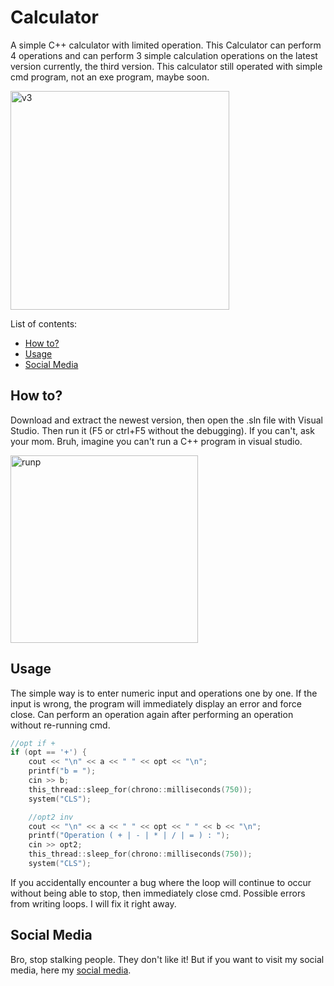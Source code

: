 # Calculator

A simple C++ calculator with limited operation. This Calculator can perform 4 operations and can perform 3 simple calculation operations on the latest version currently, the third version. This calculator still operated with simple cmd program, not an exe program, maybe soon.

<img width="350" alt="v3" src="https://user-images.githubusercontent.com/82499518/145354126-42c444fa-0711-4d40-9c96-1d82bb744201.png">

List of contents:
- [How to?](#how-to)
- [Usage](#usage)
- [Social Media](#social-media)

## How to?

Download and extract the newest version, then open the .sln file with Visual Studio. Then run it (F5 or ctrl+F5 without the debugging). If you can't, ask your mom. Bruh, imagine you can't run a C++ program in visual studio.

<img width="300" alt="runp" src="https://user-images.githubusercontent.com/82499518/145353909-636fc13e-e147-4f23-a3e7-aef352fa4c69.png">

##  Usage

The simple way is to enter numeric input and operations one by one. If the input is wrong, the program will immediately display an error and force close. Can perform an operation again after performing an operation without re-running cmd.

```cpp
//opt if +
if (opt == '+') {
	cout << "\n" << a << " " << opt << "\n";
	printf("b = ");
	cin >> b;
	this_thread::sleep_for(chrono::milliseconds(750));
	system("CLS");

	//opt2 inv
	cout << "\n" << a << " " << opt << " " << b << "\n";
	printf("Operation ( + | - | * | / | = ) : ");
	cin >> opt2;
	this_thread::sleep_for(chrono::milliseconds(750));
	system("CLS");
```

If you accidentally encounter a bug where the loop will continue to occur without being able to stop, then immediately close cmd. Possible errors from writing loops. I will fix it right away.

## Social Media

Bro, stop stalking people. They don't like it! But if you want to visit my social media, here my [social media](https://www.youtube.com/watch?v=z4JJ270xx98).
